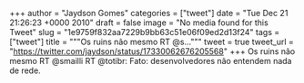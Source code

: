 
+++
author = "Jaydson Gomes"
categories = ["tweet"]
date = "Tue Dec 21 21:26:23 +0000 2010"
draft = false
image = "No media found for this Tweet"
slug = "1e9759f832aa7229b9bb63c51e06f09ed2d13f24"
tags = ["tweet"]
title = """Os ruins não mesmo  RT @s..."""
tweet = true
tweet_url = "https://twitter.com/jaydson/status/17330062676205568"
+++
Os ruins não mesmo  RT @smailli RT @totibr: Fato: desenvolvedores não entendem nada de rede.
